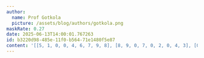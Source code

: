 ```yaml
---
author:
  name: Prof Gotkola
  picture: /assets/blog/authors/gotkola.png
maskRate: 0.27
date: 2025-06-13T14:00:01.767263
id: b3220d98-485e-11f0-b564-71e1480f5e87
content: '[[5, 1, 0, 0, 4, 6, 7, 9, 8], [8, 9, 0, 7, 0, 2, 0, 4, 3], [0, 7, 4, 5, 8, 9, 1, 0, 0], [7, 8, 0, 2, 6, 5, 3, 0, 4], [6, 0, 1, 4, 0, 3, 8, 7, 5], [4, 3, 5, 0, 0, 0, 9, 6, 2], [1, 6, 0, 9, 0, 8, 4, 5, 7], [9, 4, 0, 6, 5, 7, 0, 3, 1], [2, 0, 7, 1, 3, 4, 0, 8, 9]]'
---
```

